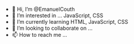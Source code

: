 - 👋 Hi, I’m @EmanuelCouth
- 👀 I’m interested in ... JavaScript, CSS
- 🌱 I’m currently learning HTML, JavaScript, CSS
- 💞️ I’m looking to collaborate on ...
- 📫 How to reach me ...
<!---
EmanuelCouth/EmanuelCouth is a ✨ special ✨ repository because its `README.md` (this file) appears on your GitHub profile.
You can click the Preview link to take a look at your changes.
--->
